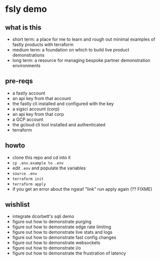 # fsly demo

## what is this
- short term: a place for me to learn and rough out minimal examples of fastly products with terraform
- medium term: a foundation on which to build live product demonstrations
- long term: a resource for managing bespoke partner demonstration environments

## pre-reqs
- a fastly account
- an api key from that account
- the fastly cli installed and configured with the key
- a sigsci account (corp)
- an api key from that corp
- a GCP account
- the gcloud cli tool installed and authenticated
- terraform

## howto
- clone this repo and cd into it
- `cp .env.example to .env`
- edit `.env` and populate the variables
- `source .env`
- `terraform init`
- `terraform apply`
- if you get an error about the ngwaf "link" run apply again (?? FIXME)

## wishlist
- integrate dcorbett's sqli demo
- figure out how to demonstrate purging
- figure out how to demonstrate edge rate limiting
- figure out how to demonstrate live stats and logs
- figure out how to demonstrate fast config changes
- figure out how to demonstrate websockets
- figure out how to demonstrate i/o
- figure out how to demonstrate the frustration of latency